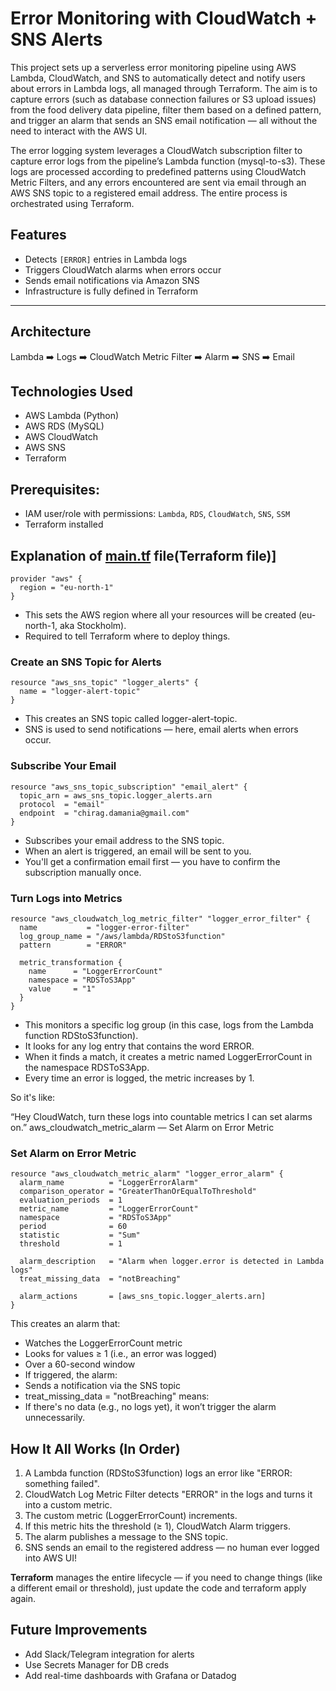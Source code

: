 # Error Monitoring with CloudWatch + SNS Alerts

This project sets up a serverless error monitoring pipeline using AWS Lambda, CloudWatch, and SNS to automatically detect and notify users about errors in Lambda logs, all managed through Terraform. The aim is to capture errors (such as database connection failures or S3 upload issues) from the food delivery data pipeline, filter them based on a defined pattern, and trigger an alarm that sends an SNS email notification — all without the need to interact with the AWS UI.

The error logging system leverages a CloudWatch subscription filter to capture error logs from the pipeline’s Lambda function (mysql-to-s3). These logs are processed according to predefined patterns using CloudWatch Metric Filters, and any errors encountered are sent via email through an AWS SNS topic to a registered email address. The entire process is orchestrated using Terraform.
## Features

- Detects `[ERROR]` entries in Lambda logs
- Triggers CloudWatch alarms when errors occur
- Sends email notifications via Amazon SNS
- Infrastructure is fully defined in Terraform

---

## Architecture

Lambda ➡️ Logs ➡️ CloudWatch Metric Filter ➡️ Alarm ➡️ SNS ➡️ Email

## Technologies Used
-   AWS Lambda (Python)
-   AWS RDS (MySQL)
-   AWS CloudWatch
-   AWS SNS
-   Terraform

## Prerequisites: 
- IAM user/role with permissions: `Lambda`, `RDS`, `CloudWatch`, `SNS`, `SSM`
- Terraform installed

## Explanation of [main.tf](main.tf) file(Terraform file)]

```
provider "aws" {
  region = "eu-north-1"
}
```
- This sets the AWS region where all your resources will be created (eu-north-1, aka Stockholm).
- Required to tell Terraform where to deploy things.

### Create an SNS Topic for Alerts
```
resource "aws_sns_topic" "logger_alerts" {
  name = "logger-alert-topic"
}
```
- This creates an SNS topic called logger-alert-topic.
- SNS is used to send notifications — here, email alerts when errors occur.

### Subscribe Your Email
```
resource "aws_sns_topic_subscription" "email_alert" {
  topic_arn = aws_sns_topic.logger_alerts.arn
  protocol  = "email"
  endpoint  = "chirag.damania@gmail.com"
}
```
- Subscribes your email address to the SNS topic.
- When an alert is triggered, an email will be sent to you.
- You'll get a confirmation email first — you have to confirm the subscription manually once.

### Turn Logs into Metrics
```
resource "aws_cloudwatch_log_metric_filter" "logger_error_filter" {
  name           = "logger-error-filter"
  log_group_name = "/aws/lambda/RDStoS3function"
  pattern        = "ERROR"

  metric_transformation {
    name      = "LoggerErrorCount"
    namespace = "RDSToS3App"
    value     = "1"
  }
}
```
- This monitors a specific log group (in this case, logs from the Lambda function RDStoS3function).
- It looks for any log entry that contains the word ERROR.
- When it finds a match, it creates a metric named LoggerErrorCount in the namespace RDSToS3App.
- Every time an error is logged, the metric increases by 1.

So it's like:

“Hey CloudWatch, turn these logs into countable metrics I can set alarms on.”
aws_cloudwatch_metric_alarm — Set Alarm on Error Metric

### Set Alarm on Error Metric
```
resource "aws_cloudwatch_metric_alarm" "logger_error_alarm" {
  alarm_name          = "LoggerErrorAlarm"
  comparison_operator = "GreaterThanOrEqualToThreshold"
  evaluation_periods  = 1
  metric_name         = "LoggerErrorCount"
  namespace           = "RDSToS3App"
  period              = 60
  statistic           = "Sum"
  threshold           = 1

  alarm_description   = "Alarm when logger.error is detected in Lambda logs"
  treat_missing_data  = "notBreaching"

  alarm_actions       = [aws_sns_topic.logger_alerts.arn]
}
```

This creates an alarm that:

- Watches the LoggerErrorCount metric
- Looks for values ≥ 1 (i.e., an error was logged)
- Over a 60-second window
- If triggered, the alarm:
- Sends a notification via the SNS topic
- treat_missing_data = "notBreaching" means:
- If there's no data (e.g., no logs yet), it won’t trigger the alarm unnecessarily.

##  How It All Works (In Order)
1. A Lambda function (RDStoS3function) logs an error like "ERROR: something failed".
2. CloudWatch Log Metric Filter detects "ERROR" in the logs and turns it into a custom metric.
3. The custom metric (LoggerErrorCount) increments.
4. If this metric hits the threshold (≥ 1), CloudWatch Alarm triggers.
5. The alarm publishes a message to the SNS topic.
6. SNS sends an email to the registered address — no human ever logged into AWS UI!

**Terraform** manages the entire lifecycle — if you need to change things (like a different email or threshold), just update the code and terraform apply again.

## Future Improvements
- Add Slack/Telegram integration for alerts
- Use Secrets Manager for DB creds
- Add real-time dashboards with Grafana or Datadog